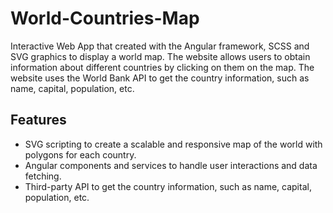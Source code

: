 # World-Countries-Map

Interactive Web App that created with the Angular framework, SCSS and SVG graphics to display a world map. The website allows users to obtain information about different countries by clicking on them on the map. The website uses the World Bank API to get the country information, such as name, capital, population, etc.

## Features

- SVG scripting to create a scalable and responsive map of the world with polygons for each country.
- Angular components and services to handle user interactions and data fetching.
- Third-party API to get the country information, such as name, capital, population, etc.
